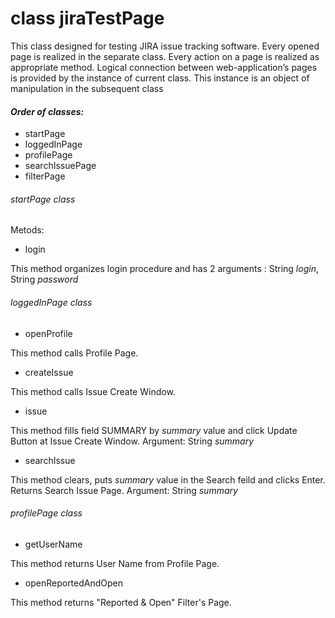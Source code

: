 # class jiraTestPage

This class designed for testing JIRA issue tracking software. Every opened page is realized in the separate class. Every action on a page is realized as appropriate method.
Logical connection between web-application’s pages is provided by the instance of current class. This instance is an object of manipulation in the subsequent class

#### *Order of classes:*
- startPage
- loggedInPage
- profilePage
- searchIssuePage
- filterPage

###### *startPage class*

Metods:
- login

This method organizes login procedure and has 2 arguments : String *login*, String *password*

###### *loggedInPage class*
- openProfile

This method calls Profile Page.

- createIssue

This method calls Issue Create Window.

- issue

This method fills field SUMMARY by *summary* value and click Update Button at Issue Create Window. Argument: String *summary* 

- searchIssue

This method clears, puts *summary* value in the Search feild and clicks Enter. Returns Search Issue Page. Argument: String *summary*

###### *profilePage class*
- getUserName

This method returns User Name from Profile Page.

- openReportedAndOpen

This method returns "Reported & Open" Filter's Page.
